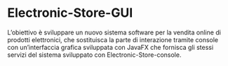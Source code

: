 # Electronic-Store-GUI

L’obiettivo è sviluppare un nuovo sistema software per la vendita online di prodotti elettronici, che sostituisca la parte di interazione tramite console con un’interfaccia grafica sviluppata con JavaFX che fornisca gli stessi servizi del sistema sviluppato con Electronic-Store-console.
